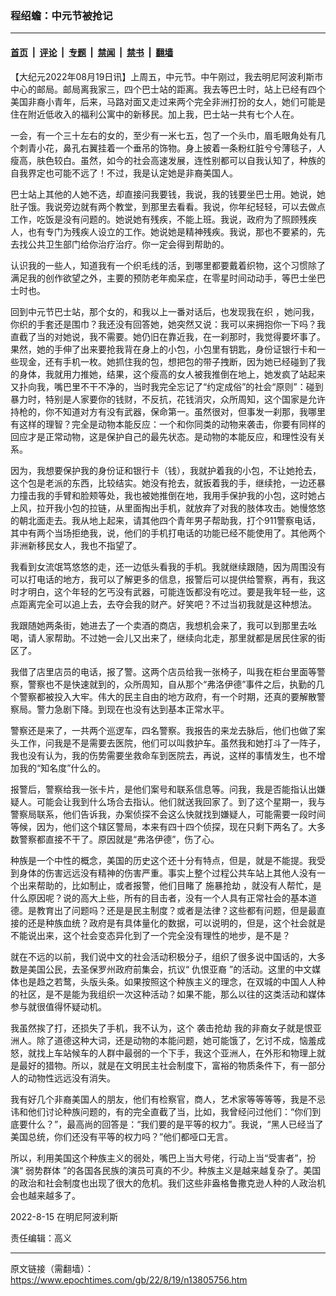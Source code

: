 ### 程绍蟾：中元节被抢记

---

#### [首页](../../../..?n13805756) &nbsp;|&nbsp; [评论](../../../../../epoch-comment?n13805756) &nbsp;|&nbsp; [专题](../../../../../epoch-special?n13805756) &nbsp;|&nbsp; [禁闻](../../../../../epoch-news?n13805756) &nbsp;|&nbsp; [禁书](../../../../../books?n13805756) &nbsp;|&nbsp; [翻墙](https://github.com/gfw-breaker/nogfw/blob/master/README.md?n13805756)


<div class="post_content" id="artbody" itemprop="articleBody">
 <!-- article content begin -->
 <p>
  【大纪元2022年08月19日讯】上周五，中元节。中午刚过，我去明尼阿波利斯市中心的邮局。邮局离我家三，四个巴士站的距离。我去等巴士时，站上已经有四个美国非裔小青年，后来，马路对面又走过来两个完全非洲打扮的女人，她们可能是住在附近低收入的福利公寓中的新移民。加上我，巴士站一共有七个人在。
 </p>
 <p>
  一会，有一个三十左右的女的，至少有一米七五，包了一个头巾，眉毛眼角处有几个刺青小花，鼻孔右翼挂着一个垂吊的饰物。身上披着一条粉红脏兮兮薄毯子，人瘦高，肤色较白。虽然，如今的社会高速发展，连性别都可以自我认知了，种族的自我界定也可能不远了！不过，我是认定她是非裔美国人。
 </p>
 <p>
  巴士站上其他的人她不选，却直接问我要钱，我说，我的钱要坐巴士用。她说，她肚子饿。我说旁边就有两个教堂，到那里去看看。我说，你年纪轻轻，可以去做点工作，吃饭是没有问题的。她说她有残疾，不能上班。我说，政府为了照顾残疾人，也有专门为残疾人设立的工作。她说她是精神残疾。我说，那也不要紧的，先去找公共卫生部门给你治疗治疗。你一定会得到帮助的。
 </p>
 <p>
  认识我的一些人，知道我有一个织毛线的活，到哪里都要戴着织物，这个习惯除了满足我的创作欲望之外，主要的预防老年痴呆症，在零星时间动动手，等巴士坐巴士时也。
 </p>
 <p>
  回到中元节巴士站，那个女的，和我以上一番对话后，也发现我在织 ，她问我，你织的手套还是围巾？我还没有回答她，她突然又说：我可以来拥抱你一下吗？我直截了当的对她说，我不需要。她仍旧在靠近我，在一刹那时，我觉得要坏事了。果然，她的手伸了出来要抢我背在身上的小包，小包里有钥匙，身份证银行卡和一些现金，还有手机一枚。她抓住我的包，想把包的带子拽断，因为她已经碰到了我的身体，我就用力推她，结果，这个瘦高的女人被我推倒在地上，她发疯了站起来又扑向我，嘴巴里不干不净的，当时我完全忘记了“约定成俗”的社会“原则”：碰到暴力时，特别是人家要你的钱财，不反抗，花钱消灾，众所周知，这个国家是允许持枪的，你不知道对方有没有武器，保命第一。虽然很对，但事发一刹那，我哪里有这样的理智？完全是动物本能反应：一个和你同类的动物来袭击，你要有同样的回应才是正常动物，这是保护自己的最先状态。是动物的本能反应，和理性没有关系。
 </p>
 <p>
  因为，我想要保护我的身份证和银行卡（钱），我就护着我的小包，不让她抢去，这个包是老派的东西，比较结实。她没有抢去，就扳着我的手，继续抢，一边还暴力撞击我的手臂和脸颊等处，我也被她推倒在地，我用手保护我的小包，这时她占上风，拉开我小包的拉链，从里面掏出手机，就放弃了对我的肢体攻击。她慢悠悠的朝北面走去。我从地上起来，请其他四个青年男子帮助我，打个911警察电话，其中有两个当场拒绝我，说，他们的手机打电话的功能已经不能使用了。其他两个非洲新移民女人，我也不指望了。
 </p>
 <p>
  我看到女流氓笃悠悠的走，还一边低头看我的手机。我就继续跟随，因为周围没有可以打电话的地方，我可以了解更多的信息，报警后可以提供给警察，再有，我这时才明白，这个年轻的乞丐没有武器，可能连饭都没有吃过。要是我年轻一些，这点距离完全可以追上去，去夺会我的财产。好笑吧？不过当初我就是这种想法。
 </p>
 <p>
  我跟随她两条街，她进去了一个卖酒的商店，我想机会来了，我可以到那里去吆喝，请人家帮助。不过她一会儿又出来了，继续向北走，那里就都是居民住家的街区了。
 </p>
 <p>
  我借了店里店员的电话，报了警。这两个店员给我一张椅子，叫我在柜台里面等警察，警察也不是快速就到的，众所周知，自从那个“弗洛伊德”事件之后，执勤的几个警察都被投入大牢。伟大的民主自由的地方政府，有一个时期，还真的要解散警察局。警力急剧下降。到现在也没有达到基本正常水平。
 </p>
 <p>
  警察还是来了，一共两个巡逻车，四名警察。我报告的来龙去脉后，他们也做了案头工作，问我是不是需要去医院，他们可以叫救护车。虽然我和她打斗了一阵子，我也没有认为，我的伤势需要坐救命车到医院去，再说，这样的事情发生，也不增加我的“知名度”什么的。
 </p>
 <p>
  报警后，警察给我一张卡片，是他们案号和联系信息等。问我，我是否能指认出嫌疑人。可能会让我到什么场合去指认。他们就送我回家了。到了这个星期一，我与警察局联系，他们告诉我，办案侦探不会这么快就找到嫌疑人，可能需要一段时间等候，因为，他们这个辖区警局，本来有四十四个侦探，现在只剩下两名了。大多数警察都直接不干了。原因就是“弗洛伊德”，伤了心。
 </p>
 <p>
  种族是一个中性的概念，美国的历史这个还十分有特点，但是，就是不能提。我受到身体的伤害远远没有精神的伤害严重。事实上整个过程公共车站上其他人没有一个出来帮助的，比如制止，或者报警，他们目睹了
  <ok href="https://www.epochtimes.com/gb/tag/%E6%96%BD%E6%9A%B4%E6%8A%A2%E5%8A%AB.html">
   施暴抢劫
  </ok>
  ，就没有人帮忙，是什么原因呢？说的高大上些，所有的目击者，没有一个人具有正常社会的基本道德。是教育出了问题吗？还是是民主制度？或者是法律？这些都有问题，但是最直接的还是种族血统？政府是有具体量化的数据，可以说明的，但是，这个社会就是不能说出来，这个社会变态异化到了一个完全没有理性的地步，是不是？
 </p>
 <p>
  就在不远的以前，我们说中文的社会活动积极分子，组织了很多说中国话的，大多数是美国公民，去圣保罗州政府前集会，抗议“
  <ok href="https://www.epochtimes.com/gb/tag/%E4%BB%87%E6%81%A8%E4%BA%9A%E8%A3%94.html">
   仇恨亚裔
  </ok>
  ”的活动。这里的中文媒体也是趋之若鹜，头版头条。如果按照这个种族主义的理念，在双城的中国人人种的社区，是不是能为我组织一次这种活动？如果不能，那么以往的这类活动和媒体参与就很值得怀疑动机。
 </p>
 <p>
  我虽然挨了打，还损失了手机，我不认为，这个
  <ok href="https://www.epochtimes.com/gb/tag/%E8%A2%AD%E5%87%BB%E6%8A%A2%E5%8A%AB.html">
   袭击抢劫
  </ok>
  我的非裔女子就是恨亚洲人。除了道德这种大词，还是动物的本能问题，她可能饿了，乞讨不成，恼羞成怒，就找上车站候车的人群中最弱的一个下手，我这个亚洲人，在外形和物理上就是最好的猎物。所以，就是在文明民主社会制度下，富裕的物质条件下，有一部分人的动物性远远没有消失。
 </p>
 <p>
  我有好几个非裔美国人的朋友，他们有检察官，商人，艺术家等等等等，我是不忌讳和他们讨论种族问题的，有的完全直截了当，比如，我曾经问过他们：“你们到底要什么？”，最高尚的回答是：“我们要的是平等的权力”。我说，“黑人已经当了美国总统，你们还没有平等的权力吗？”他们都哑口无言。
 </p>
 <p>
  所以，利用美国这个种族主义的弱处，嘴巴上当大号佬，行动上当“受害者”，扮演“
  <ok href="https://www.epochtimes.com/gb/tag/%E5%BC%B1%E5%8A%BF%E7%BE%A4%E4%BD%93.html">
   弱势群体
  </ok>
  ”的各国各民族的演员可真的不少。种族主义是越来越复杂了。美国的政治和社会制度也出现了很大的危机。我们这些非盎格鲁撒克逊人种的人政治机会也越来越多了。
 </p>
 <p>
  2022-8-15 在明尼阿波利斯
 </p>
 <p>
  责任编辑：高义
 </p>
 <!-- article content end -->
 <div id="below_article_ad">
 </div>
</div>


---

原文链接（需翻墙）：https://www.epochtimes.com/gb/22/8/19/n13805756.htm